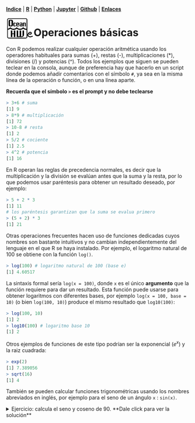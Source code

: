 <p align="left">
<strong><a href="../Indice.md">Indice</a></strong>
|
<strong><a href="../Intro a R/R.md">R</a></strong>
|
<strong><a href="../Intro a Python/Python.md">Python</a></strong>
|
<strong><a href="../Intro a Jupyter/Jupyter.md">Jupyter</a></strong>
|
<strong><a href="../Intro a github/Github.md">Github</a></strong>
|
<strong><a href="../enlaces.md">Enlaces</a></strong>
</p>

<img     style="float: left;" src="OHWe.png" width=15% height=15%>


# Operaciones básicas

Con R podemos realizar cualquier operación aritmética usando los operadores habituales para sumas (+), restas (-), multiplicaciones (\*), divisiones (/) y potencias (^). Todos los ejemplos que siguen se pueden teclear en la consola, aunque de preferencia hay que hacerlo en un script donde podemos añadir comentarios con el símbolo `#`, ya sea en la misma línea de la operación o función, o en una línea aparte.

**Recuerda que el símbolo `>` es el prompt y no debe teclearse**

```r
> 3+6 # suma
[1] 9 
> 8*9 # multiplicación
[1] 72
> 10-8 # resta
[1] 2
> 5/2 # cociente
[1] 2.5
> 4^2 # potencia
[1] 16
```
En R operan las reglas de precedencia normales, es decir que la multiplicación y la división se evalúan antes que la suma y la resta, por lo que podemos usar paréntesis para  obtener un resultado deseado, por ejemplo:

```r
> 5 + 2 * 3
[1] 11
# los paréntesis garantizan que la suma se evalua primero
> (5 + 2) * 3
[1] 21
```

Otras operaciones frecuentes  hacen uso de funciones dedicadas cuyos nombres son bastante intuitivos y no cambian independientemente del lenguaje en el que R se haya instalado. Por ejemplo, el logaritmo natural de 100 se obtiene con la función `log()`.

```r
> log(100) # logaritmo natural de 100 (base e)
[1] 4.60517
```
La sintaxis formal sería  `log(x = 100)`, donde `x` es el único **argumento** que la función requiere para dar un resultado. Esta función puede usarse para obtener logaritmos con diferentes bases, por ejemplo `log(x = 100, base = 10)` (o bien `log(100, 10)`) produce el mismo resultado que `log10(100)`:

```r
> log(100, 10)
[1] 2
> log10(100) # logaritmo base 10
[1] 2
```
Otros ejemplos de funciones de este tipo podrían ser la exponencial ($e^x$) y la raiz cuadrada:
```r
> exp(2)
[1] 7.389056
> sqrt(16)
[1] 4
```
También se pueden calcular funciones trigonométricas usando los nombres abreviados en inglés, por ejemplo para el seno de un ángulo `x` : `sin(x)`. 

<details>
<summary>Ejercicio: calcula el seno y coseno de 90. **Dale click para ver la solución**</summary>
 ```r
# las funciones trigonométricas en R esperan los ángulos en radianes
> sin(90*pi/180) 
[1] 1
> cos(90*pi/180)
[1] 6.123032e-17
```
</details>
